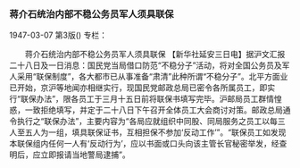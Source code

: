 ### 蒋介石统治内部不稳公务员军人须具联保

1947-03-07
第3版()
专栏：

　　蒋介石统治内部不稳公务员军人须具联保
    【新华社延安三日电】据沪文汇报二十八日及一日消息：国民党当局借口防范“不稳分子”活动，将对全国公务员及军人采用“联保制度”，各大都市已从事准备“肃清”此种所谓“不稳分子”。北平方面业已开始，京沪等地闻亦相继实行，现国民党邮政总局已密令各所属员工，即实行“联保办法”，限各员工于三月十五日前将联保书填写完毕。沪邮局员工群情惶惑，一致拒绝填写，并定于二十八日下午召开全体员工大会商讨对策。邮政总局通令执行之“联保办法”，主要内容为“各局应就组织中同股、同局服务之员工以每三人至五人为一组，填具联保证书，互相担保不参加‘反动工作’”。“联保员工如发现本联保组内任何一人有‘反动行为’，应以书面或口头向该主管长官秘密举发，经查明后，应立即报请当地警局逮捕”。
